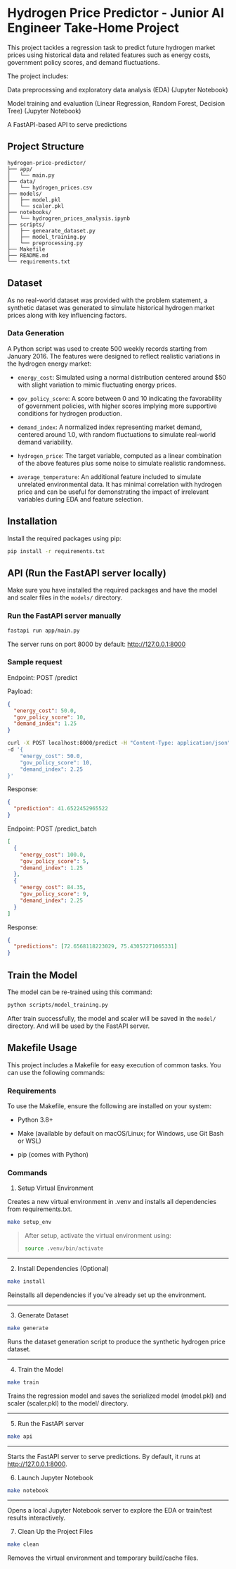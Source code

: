 # Hydrogen Price Predictor - Junior AI Engineer Take-Home Project

This project tackles a regression task to predict future hydrogen market prices using historical data and related features such as energy costs, government policy scores, and demand fluctuations.

The project includes:

Data preprocessing and exploratory data analysis (EDA) (Jupyter Notebook)

Model training and evaluation (Linear Regression, Random Forest, Decision Tree) (Jupyter Notebook)

A FastAPI-based API to serve predictions

## Project Structure

```plaintext
hydrogen-price-predictor/
├── app/
│   └── main.py
├── data/
│   └── hydrogen_prices.csv
├── models/
│   ├── model.pkl
│   └── scaler.pkl
├── notebooks/
│   └── hydrogren_prices_analysis.ipynb
├── scripts/
│   ├── genearate_dataset.py
│   ├── model_training.py
│   └── preprocessing.py
├── Makefile
├── README.md
└── requirements.txt
```

## Dataset

As no real-world dataset was provided with the problem statement, a synthetic dataset was generated to simulate historical hydrogen market prices along with key influencing factors.

### Data Generation

A Python script was used to create 500 weekly records starting from January 2016. The features were designed to reflect realistic variations in the hydrogen energy market:

- `energy_cost`: Simulated using a normal distribution centered around $50 with slight variation to mimic fluctuating energy prices.

- `gov_policy_score`: A score between 0 and 10 indicating the favorability of government policies, with higher scores implying more supportive conditions for hydrogen production.

- `demand_index`: A normalized index representing market demand, centered around 1.0, with random fluctuations to simulate real-world demand variability.

- `hydrogen_price`: The target variable, computed as a linear combination of the above features plus some noise to simulate realistic randomness.

- `average_temperature`: An additional feature included to simulate unrelated environmental data. It has minimal correlation with hydrogen price and can be useful for demonstrating the impact of irrelevant variables during EDA and feature selection.

## Installation

Install the required packages using pip:

```bash
pip install -r requirements.txt
```

## API (Run the FastAPI server locally)

Make sure you have installed the required packages and have the model and scaler files in the `models/` directory.

### Run the FastAPI server manually

```bash
fastapi run app/main.py
```

The server runs on port 8000 by default: <http://127.0.0.1:8000>

### Sample request

Endpoint: POST /predict

Payload:

```json
{
  "energy_cost": 50.0,
  "gov_policy_score": 10,
  "demand_index": 1.25
}
```

```bash
curl -X POST localhost:8000/predict -H "Content-Type: application/json" \
-d '{
    "energy_cost": 50.0,
    "gov_policy_score": 10,
    "demand_index": 2.25
}'

```

Response:

```json
{
  "prediction": 41.6522452965522
}
```

Endpoint: POST /predict_batch

```json
[
  {
    "energy_cost": 100.0,
    "gov_policy_score": 5,
    "demand_index": 1.25
  },
  {
    "energy_cost": 84.35,
    "gov_policy_score": 9,
    "demand_index": 2.25
  }
]
```

Response:

```json
{
  "predictions": [72.6568118223029, 75.43057271065331]
}
```

## Train the Model

The model can be re-trained using this command:

```bash
python scripts/model_training.py
```

After train successfully, the model and scaler will be saved in the `model/` directory. And will be used by the FastAPI server.

## Makefile Usage

This project includes a Makefile for easy execution of common tasks. You can use the following commands:

### Requirements

To use the Makefile, ensure the following are installed on your system:

- Python 3.8+

- Make (available by default on macOS/Linux; for Windows, use Git Bash or WSL)

- pip (comes with Python)

### Commands

1. Setup Virtual Environment

Creates a new virtual environment in .venv and installs all dependencies from requirements.txt.

```bash
make setup_env
```

> After setup, activate the virtual environment using:
>
> ```bash
> source .venv/bin/activate
> ```

---

2. Install Dependencies (Optional)

```bash
make install
```

Reinstalls all dependencies if you’ve already set up the environment.

---

3. Generate Dataset

```bash
make generate
```

Runs the dataset generation script to produce the synthetic hydrogen price dataset.

---

4. Train the Model

```bash
make train
```

Trains the regression model and saves the serialized model (model.pkl) and scaler (scaler.pkl) to the model/ directory.

---

5. Run the FastAPI server

```bash
make api
```

---

Starts the FastAPI server to serve predictions. By default, it runs at <http://127.0.0.1:8000>.

6. Launch Jupyter Notebook

```bash
make notebook
```

---

Opens a local Jupyter Notebook server to explore the EDA or train/test results interactively.

7. Clean Up the Project Files

```bash
make clean
```

Removes the virtual environment and temporary build/cache files.
